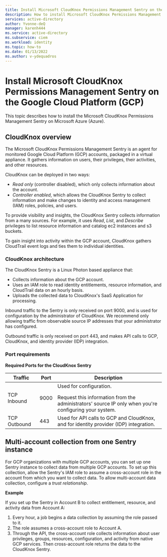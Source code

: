 ```yaml
---
title: Install Microsoft CloudKnox Permissions Management Sentry on the Google Cloud Platform (GCP)
description: How to install Microsoft CloudKnox Permissions Management Sentry on the Google Cloud Platform (GCP).
services: active-directory
author: Yvonne-deQ
manager: karenh444
ms.service: active-directory
ms.subservice: ciem
ms.workload: identity
ms.topic: how-to
ms.date: 01/13/2022
ms.author: v-ydequadros
---
```


# Install Microsoft CloudKnox Permissions Management Sentry on the Google Cloud Platform (GCP)

This topic describes how to install the Microsoft CloudKnox Permissions Management Sentry on Microsoft Azure (Azure).

<!---![GCP Sentry Installation](sentry-install-GCP.jpg)--->

## CloudKnox overview

The Microsoft CloudKnox Permissions Management Sentry is an agent for monitored Google Cloud Platform (GCP) accounts, packaged in a virtual appliance. It gathers information on users, their privileges, their activities, and other resources.

CloudKnox can be deployed in two ways:

- *Read only* (controller disabled), which only collects information about the account.
- *Controller enabled*, which allows the CloudKnox Sentry to collect information and make changes to identity and access management (IAM) roles, policies, and users.

To provide visibility and insights, the CloudKnox Sentry collects information from a many sources. For example, it uses *Read*, *List*, and *Describe* privileges to list resource information and catalog ec2 instances and s3 buckets.

To gain insight into activity within the GCP account, CloudKnox gathers CloudTrail event logs and ties them to individual identities.

### CloudKnox architecture

The CloudKnox Sentry is a Linux Photon based appliance that: 

- Collects information about the GCP account. 
- Uses an IAM role to read identity entitlements, resource information, and CloudTrail data on an hourly basis.
- Uploads the collected data to CloudKnox's SaaS Application for processing.

Inbound traffic to the Sentry is only received on port 9000, and is used for configuration by the administrator of CloudKnox. We recommend only allowing traffic from observable source IP addresses that your administrator has configured. 

Outbound traffic is only received on port 443, and makes API calls to GCP, CloudKnox, and identity provider (IDP) integration.

<!---![Sentry Architecture GCP](sentry-architecture-GCP.png)--->

### Port requirements

**Required Ports for the CloudKnox Sentry**

| Traffic      | Port | Description                                                                                               |
| ------------ | ---- | --------------------------------------------------------------------------------------------------------- |
| TCP Inbound  | 9000 | Used for configuration. </p>Request this information from the administrators' source IP only when you're configuring your system. |
| TCP Outbound | 443  | Used for API calls to GCP and CloudKnox, and for identity provider (IDP) integration.                            |

## Multi-account collection from one Sentry instance

For GCP organizations with multiple GCP accounts, you can set up one Sentry instance to collect data from multiple GCP accounts. To set up this collection, allow the Sentry's IAM role to assume a cross-account role in the account from which you want to collect data. To allow multi-account data collection, configure a *trust relationship*.

<!---**Explanation and diagram**--->

<!---![Multi-Account Collection Diagram](multi-account-GCP.png)--->

**Example**

If you set up the Sentry in Account B to collect entitlement, resource, and activity data from Account A:

1. Every hour, a job begins a data collection by assuming the role passed to it.
2. The role assumes a cross-account role to Account A.
3. Through the API, the cross-account role collects information about user privileges, groups, resources, configuration, and activity from native GCP services. Then cross-account role returns the data to the CloudKnox Sentry.

<!---## Next steps---> 

<!---For an overview of the CloudKnox installation process, see[CloudKnox Installation overview cloud](cloudknox-installation.html).--->
<!---For information on how to enable CloudKnox on your Azure AD tenant, see [Enable Microsoft CloudKnox Permissions Management on your Azure AD tenant](cloudknox-onboard-enable-tenant.html).--->
<!---For information on how to install AWS on CloudKnox, see [Install CloudKnox Sentry on AWS](cloudknox-sentry-install-aws.md)--->
<!---For information on how to install Azure on CloudKnox, see [Install CloudKnox Sentry on Azure](cloudknox-sentry-install-azure.md)--->
